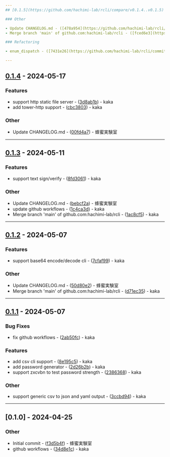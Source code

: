 ```yaml
---
## [0.1.5](https://github.com/hachimi-lab/rcli/compare/v0.1.4..v0.1.5) - 2024-05-18

### Other

- Update CHANGELOG.md - ([478a954](https://github.com/hachimi-lab/rcli/commit/478a95484fc0320862a807c8eeac0c99b887fddb)) - 蜂蜜実験室
- Merge branch 'main' of github.com:hachimi-lab/rcli - ([fced6e3](https://github.com/hachimi-lab/rcli/commit/fced6e3095c49dba60e6bbc9e616e1bd7a951169)) - kaka

### Refactoring

- enum_dispatch - ([7431e26](https://github.com/hachimi-lab/rcli/commit/7431e2662350b70a5057c9b7ccd857201591be04)) - kaka

---
```

## [0.1.4](https://github.com/hachimi-lab/rcli/compare/v0.1.3..v0.1.4) - 2024-05-17

### Features

- support http static file server - ([3d8ab1b](https://github.com/hachimi-lab/rcli/commit/3d8ab1bdbc2045168a64e73630d760fdbbe770ec)) - kaka
- add tower-http support - ([cbc3803](https://github.com/hachimi-lab/rcli/commit/cbc3803b8ed491b2002d4d1953bfbda6dc974357)) - kaka

### Other

- Update CHANGELOG.md - ([00fd4a7](https://github.com/hachimi-lab/rcli/commit/00fd4a7c3803352318d1d87b5fcccf416090957b)) - 蜂蜜実験室

---
## [0.1.3](https://github.com/hachimi-lab/rcli/compare/v0.1.2..v0.1.3) - 2024-05-11

### Features

- support text sign/verify - ([8fd3061](https://github.com/hachimi-lab/rcli/commit/8fd306138b7e42f58c2defaaa4c681af5b97b76e)) - kaka

### Other

- Update CHANGELOG.md - ([bebcf2a](https://github.com/hachimi-lab/rcli/commit/bebcf2ab3569874fe5653f8057f50d8f55abd463)) - 蜂蜜実験室
- update github workflows - ([1c4ca3d](https://github.com/hachimi-lab/rcli/commit/1c4ca3d94883e66f8035198f70c13ab1df086eab)) - kaka
- Merge branch 'main' of github.com:hachimi-lab/rcli - ([1ac8cf5](https://github.com/hachimi-lab/rcli/commit/1ac8cf537238c52c4ab244fcee23473b9fbdb8b9)) - kaka

---
## [0.1.2](https://github.com/hachimi-lab/rcli/compare/v0.1.1..v0.1.2) - 2024-05-07

### Features

- support base64 encode/decode cli - ([7cfaf99](https://github.com/hachimi-lab/rcli/commit/7cfaf9975770953f6f147a3c172a064f057d3d7f)) - kaka

### Other

- Update CHANGELOG.md - ([50d80e2](https://github.com/hachimi-lab/rcli/commit/50d80e2a0a1606e5c2a7d5c67a982926ae13c6a0)) - 蜂蜜実験室
- Merge branch 'main' of github.com:hachimi-lab/rcli - ([d71ec35](https://github.com/hachimi-lab/rcli/commit/d71ec3561603bb0269a0d27d6158d563cf9f3bde)) - kaka

---
## [0.1.1](https://github.com/hachimi-lab/rcli/compare/v0.1.0..v0.1.1) - 2024-05-07

### Bug Fixes

- fix github workflows - ([2ab50fc](https://github.com/hachimi-lab/rcli/commit/2ab50fc98c5b1aad53f061fa9e575da58118c293)) - kaka

### Features

- add csv cli support - ([8e195c5](https://github.com/hachimi-lab/rcli/commit/8e195c56df7c8621a0e34530fa9321bbd609469a)) - kaka
- add password generator - ([2d26b2b](https://github.com/hachimi-lab/rcli/commit/2d26b2b4a22be9642d4e0de019d99ecf98c65d4a)) - kaka
- support zxcvbn to test password strength - ([2386368](https://github.com/hachimi-lab/rcli/commit/23863684c68911879410a43a997afc1eeb976cf6)) - kaka

### Other

- support generic csv to json and yaml output - ([3ccbd94](https://github.com/hachimi-lab/rcli/commit/3ccbd9423f49943ed69f2721656a70caac40a5bf)) - kaka

---
## [0.1.0] - 2024-04-25

### Other

- Initial commit - ([f3d5b4f](https://github.com/hachimi-lab/rcli/commit/f3d5b4f86301a78a58c4a16525ed3b66e58fe79e)) - 蜂蜜実験室
- github workflows - ([34d8e1c](https://github.com/hachimi-lab/rcli/commit/34d8e1c2af3ae910bbfc8166b554f9dd5430959c)) - kaka

<!-- generated by git-cliff -->
